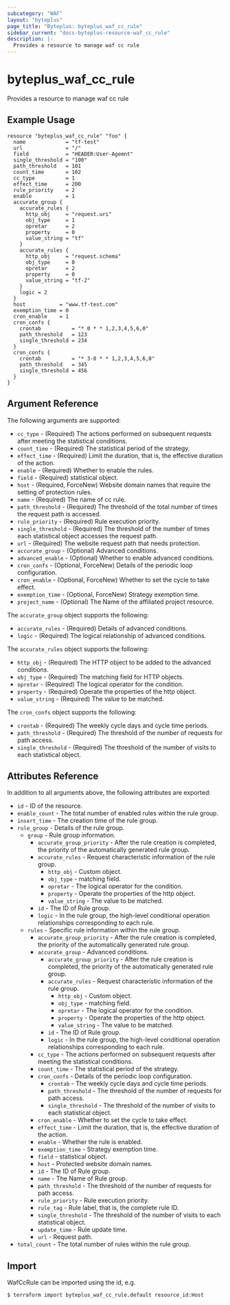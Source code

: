 ```yaml
---
subcategory: "WAF"
layout: "byteplus"
page_title: "Byteplus: byteplus_waf_cc_rule"
sidebar_current: "docs-byteplus-resource-waf_cc_rule"
description: |-
  Provides a resource to manage waf cc rule
---
```

# byteplus_waf_cc_rule
Provides a resource to manage waf cc rule
## Example Usage
```hcl
resource "byteplus_waf_cc_rule" "foo" {
  name             = "tf-test"
  url              = "/"
  field            = "HEADER:User-Agemnt"
  single_threshold = "100"
  path_threshold   = 101
  count_time       = 102
  cc_type          = 1
  effect_time      = 200
  rule_priority    = 2
  enable           = 1
  accurate_group {
    accurate_rules {
      http_obj     = "request.uri"
      obj_type     = 1
      opretar      = 2
      property     = 0
      value_string = "tf"
    }
    accurate_rules {
      http_obj     = "request.schema"
      obj_type     = 0
      opretar      = 2
      property     = 0
      value_string = "tf-2"
    }
    logic = 2
  }
  host           = "www.tf-test.com"
  exemption_time = 0
  cron_enable    = 1
  cron_confs {
    crontab          = "* 0 * * 1,2,3,4,5,6,0"
    path_threshold   = 123
    single_threshold = 234
  }
  cron_confs {
    crontab          = "* 3-8 * * 1,2,3,4,5,6,0"
    path_threshold   = 345
    single_threshold = 456
  }
}
```
## Argument Reference
The following arguments are supported:
* `cc_type` - (Required) The actions performed on subsequent requests after meeting the statistical conditions.
* `count_time` - (Required) The statistical period of the strategy.
* `effect_time` - (Required) Limit the duration, that is, the effective duration of the action.
* `enable` - (Required) Whether to enable the rules.
* `field` - (Required) statistical object.
* `host` - (Required, ForceNew) Website domain names that require the setting of protection rules.
* `name` - (Required) The name of cc rule.
* `path_threshold` - (Required) The threshold of the total number of times the request path is accessed.
* `rule_priority` - (Required) Rule execution priority.
* `single_threshold` - (Required) The threshold of the number of times each statistical object accesses the request path.
* `url` - (Required) The website request path that needs protection.
* `accurate_group` - (Optional) Advanced conditions.
* `advanced_enable` - (Optional) Whether to enable advanced conditions.
* `cron_confs` - (Optional, ForceNew) Details of the periodic loop configuration.
* `cron_enable` - (Optional, ForceNew) Whether to set the cycle to take effect.
* `exemption_time` - (Optional, ForceNew) Strategy exemption time.
* `project_name` - (Optional) The Name of the affiliated project resource.

The `accurate_group` object supports the following:

* `accurate_rules` - (Required) Details of advanced conditions.
* `logic` - (Required) The logical relationship of advanced conditions.

The `accurate_rules` object supports the following:

* `http_obj` - (Required) The HTTP object to be added to the advanced conditions.
* `obj_type` - (Required) The matching field for HTTP objects.
* `opretar` - (Required) The logical operator for the condition.
* `property` - (Required) Operate the properties of the http object.
* `value_string` - (Required) The value to be matched.

The `cron_confs` object supports the following:

* `crontab` - (Required) The weekly cycle days and cycle time periods.
* `path_threshold` - (Required) The threshold of the number of requests for path access.
* `single_threshold` - (Required) The threshold of the number of visits to each statistical object.

## Attributes Reference
In addition to all arguments above, the following attributes are exported:
* `id` - ID of the resource.
* `enable_count` - The total number of enabled rules within the rule group.
* `insert_time` - The creation time of the rule group.
* `rule_group` - Details of the rule group.
    * `group` - Rule group information.
        * `accurate_group_priority` - After the rule creation is completed, the priority of the automatically generated rule group.
        * `accurate_rules` - Request characteristic information of the rule group.
            * `http_obj` - Custom object.
            * `obj_type` - matching field.
            * `opretar` - The logical operator for the condition.
            * `property` - Operate the properties of the http object.
            * `value_string` - The value to be matched.
        * `id` - The ID of Rule group.
        * `logic` - In the rule group, the high-level conditional operation relationships corresponding to each rule.
    * `rules` - Specific rule information within the rule group.
        * `accurate_group_priority` - After the rule creation is completed, the priority of the automatically generated rule group.
        * `accurate_group` - Advanced conditions.
            * `accurate_group_priority` - After the rule creation is completed, the priority of the automatically generated rule group.
            * `accurate_rules` - Request characteristic information of the rule group.
                * `http_obj` - Custom object.
                * `obj_type` - matching field.
                * `opretar` - The logical operator for the condition.
                * `property` - Operate the properties of the http object.
                * `value_string` - The value to be matched.
            * `id` - The ID of Rule group.
            * `logic` - In the rule group, the high-level conditional operation relationships corresponding to each rule.
        * `cc_type` - The actions performed on subsequent requests after meeting the statistical conditions.
        * `count_time` - The statistical period of the strategy.
        * `cron_confs` - Details of the periodic loop configuration.
            * `crontab` - The weekly cycle days and cycle time periods.
            * `path_threshold` - The threshold of the number of requests for path access.
            * `single_threshold` - The threshold of the number of visits to each statistical object.
        * `cron_enable` - Whether to set the cycle to take effect.
        * `effect_time` - Limit the duration, that is, the effective duration of the action.
        * `enable` - Whether the rule is enabled.
        * `exemption_time` - Strategy exemption time.
        * `field` - statistical object.
        * `host` - Protected website domain names.
        * `id` - The ID of Rule group.
        * `name` - The Name of Rule group.
        * `path_threshold` - The threshold of the number of requests for path access.
        * `rule_priority` - Rule execution priority.
        * `rule_tag` - Rule label, that is, the complete rule ID.
        * `single_threshold` - The threshold of the number of visits to each statistical object.
        * `update_time` - Rule update time.
        * `url` - Request path.
* `total_count` - The total number of rules within the rule group.


## Import
WafCcRule can be imported using the id, e.g.
```
$ terraform import byteplus_waf_cc_rule.default resource_id:Host
```

